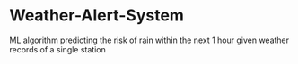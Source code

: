 # Weather-Alert-System
ML algorithm predicting the risk of rain within the next 1 hour given weather records of a single station
